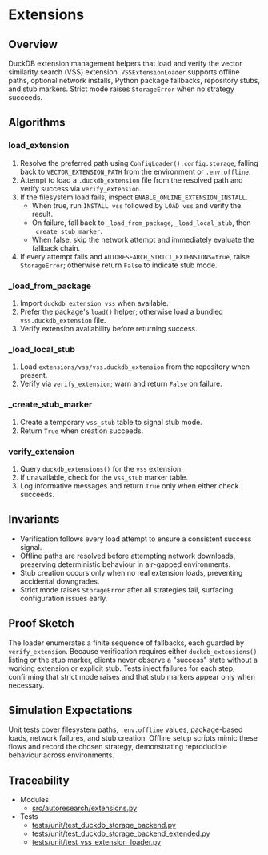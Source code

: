 # Extensions

## Overview

DuckDB extension management helpers that load and verify the vector similarity
search (VSS) extension. `VSSExtensionLoader` supports offline paths, optional
network installs, Python package fallbacks, repository stubs, and stub markers.
Strict mode raises `StorageError` when no strategy succeeds.

## Algorithms

### load_extension

1. Resolve the preferred path using `ConfigLoader().config.storage`,
   falling back to `VECTOR_EXTENSION_PATH` from the environment or
   `.env.offline`.
2. Attempt to load a `.duckdb_extension` file from the resolved path and verify
   success via `verify_extension`.
3. If the filesystem load fails, inspect `ENABLE_ONLINE_EXTENSION_INSTALL`.
   - When true, run `INSTALL vss` followed by `LOAD vss` and verify the result.
   - On failure, fall back to `_load_from_package`, `_load_local_stub`, then
     `_create_stub_marker`.
   - When false, skip the network attempt and immediately evaluate the fallback
     chain.
4. If every attempt fails and `AUTORESEARCH_STRICT_EXTENSIONS=true`, raise
   `StorageError`; otherwise return `False` to indicate stub mode.

### _load_from_package

1. Import `duckdb_extension_vss` when available.
2. Prefer the package's `load()` helper; otherwise load a bundled
   `vss.duckdb_extension` file.
3. Verify extension availability before returning success.

### _load_local_stub

1. Load `extensions/vss/vss.duckdb_extension` from the repository when present.
2. Verify via `verify_extension`; warn and return `False` on failure.

### _create_stub_marker

1. Create a temporary `vss_stub` table to signal stub mode.
2. Return `True` when creation succeeds.

### verify_extension

1. Query `duckdb_extensions()` for the `vss` extension.
2. If unavailable, check for the `vss_stub` marker table.
3. Log informative messages and return `True` only when either check succeeds.

## Invariants

- Verification follows every load attempt to ensure a consistent success signal.
- Offline paths are resolved before attempting network downloads, preserving
  deterministic behaviour in air-gapped environments.
- Stub creation occurs only when no real extension loads, preventing accidental
  downgrades.
- Strict mode raises `StorageError` after all strategies fail, surfacing
  configuration issues early.

## Proof Sketch

The loader enumerates a finite sequence of fallbacks, each guarded by
`verify_extension`. Because verification requires either `duckdb_extensions()`
listing or the stub marker, clients never observe a "success" state without a
working extension or explicit stub. Tests inject failures for each step,
confirming that strict mode raises and that stub markers appear only when
necessary.

## Simulation Expectations

Unit tests cover filesystem paths, `.env.offline` values, package-based loads,
network failures, and stub creation. Offline setup scripts mimic these flows and
record the chosen strategy, demonstrating reproducible behaviour across
environments.

## Traceability

- Modules
  - [src/autoresearch/extensions.py][m1]
- Tests
  - [tests/unit/test_duckdb_storage_backend.py][t1]
  - [tests/unit/test_duckdb_storage_backend_extended.py][t2]
  - [tests/unit/test_vss_extension_loader.py][t3]

[m1]: ../../src/autoresearch/extensions.py
[t1]: ../../tests/unit/test_duckdb_storage_backend.py
[t2]: ../../tests/unit/test_duckdb_storage_backend_extended.py
[t3]: ../../tests/unit/test_vss_extension_loader.py
